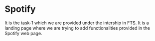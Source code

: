 # Spotify
It is the task-1 which we are provided under the intership in FTS.  It is a landing page where we are trying to add functionalities provided in the Spotify web page.

